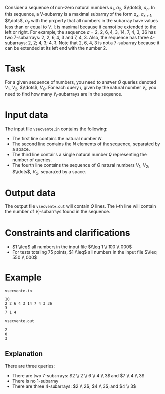 Consider a sequence of non-zero natural numbers $a_1$, $a_2$, $\\dots$, $a_n$. In this sequence, a V-subarray is a maximal subarray of the form $a_x$, $a_{x+1}$, $\\dots$, $a_y$ with the property that all numbers in the subarray have values less than or equal to $V$. It is maximal because it cannot be extended to the left or right. For example, the sequence $a$ = $2$, $2$, $6$, $4$, $3$, $14$, $7$, $4$, $3$, $36$ has two $7$-subarrays: $2$, $2$, $6$, $4$, $3$ and $7$, $4$, $3$. Also, the sequence has three $4$-subarrays: $2$, $2$; $4$, $3$; $4$, $3$. Note that $2$, $6$, $4$, $3$ is not a 7-subarray because it can be extended at its left end with the number $2$.

# Task

For a given sequence of numbers, you need to answer $Q$ queries denoted $V_1$, $V_2$, $\\dots$, $V_Q$. For each query $i$, given by the natural number $V_i$, you need to find how many $V_i$-subarrays are in the sequence.

# Input data

The input file `vsecvente.in` contains the following:
- The first line contains the natural number $N$.
- The second line contains the $N$ elements of the sequence, separated by a space.
- The third line contains a single natural number $Q$ representing the number of queries.
- The fourth line contains the sequence of $Q$ natural numbers $V_1$, $V_2$, $\\dots$, $V_Q$, separated by a space.

# Output data

The output file `vsecvente.out` will contain $Q$ lines. The $i$-th line will contain the number of $V_i$-subarrays found in the sequence.

# Constraints and clarifications

* $1 \\leq$ all numbers in the input file $\\leq 1 \\ 100 \\ 000$
* For tests totaling $75$ points, $1 \\leq$ all numbers in the input file $\\leq 550 \\ 000$

# Example

`vsecvente.in`
```
10
2 2 6 4 3 14 7 4 3 36
3
7 1 4
```

`vsecvente.out`
```
2
0
3
```

## Explanation

There are three queries:

- There are two $7$-subarrays: $2 \\ 2 \\ 6 \\ 4 \\ 3$ and $7 \\ 4 \\ 3$
- There is no $1$-subarray
- There are three $4$-subarrays: $2 \\ 2$; $4 \\ 3$; and $4 \\ 3$